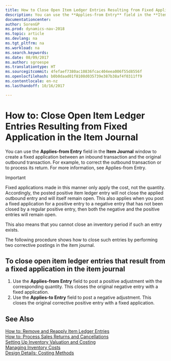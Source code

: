 ```yaml
---
title: How to Close Open Item Ledger Entries Resulting from Fixed Application in the Item Journal
description: You can use the **Applies-from Entry** field in the **Item Journal** window to create a fixed application between an inbound transaction and the original outbound transaction. For example, to correct the outbound transaction or to process its return.
documentationcenter: 
author: SorenGP
ms.prod: dynamics-nav-2018
ms.topic: article
ms.devlang: na
ms.tgt_pltfrm: na
ms.workload: na
ms.search.keywords: 
ms.date: 08/09/2017
ms.author: sgroespe
ms.translationtype: HT
ms.sourcegitcommit: 4fefaef7380ac10836fcac404eea006f55d8556f
ms.openlocfilehash: b0b0daad01f8108d035739e387b38af4f0311ff9
ms.contentlocale: en-nz
ms.lasthandoff: 10/16/2017

---
```

# <a name="how-to-close-open-item-ledger-entries-resulting-from-fixed-application-in-the-item-journal"></a>How to: Close Open Item Ledger Entries Resulting from Fixed Application in the Item Journal
You can use the **Applies-from Entry** field in the **Item Journal** window to create a fixed application between an inbound transaction and the original outbound transaction. For example, to correct the outbound transaction or to process its return. For more information, see Applies-from Entry.  

> [!IMPORTANT]  
>  Fixed applications made in this manner only apply the cost, not the quantity. Accordingly, the posted positive item ledger entry will not close the applied outbound entry and will itself remain open. This also applies when you post a fixed application for a positive entry to a negative entry that has not been closed by a regular positive entry, then both the negative and the positive entries will remain open.  
>   
>  This also means that you cannot close an inventory period if such an entry exists.  

The following procedure shows how to close such entries by performing two corrective postings in the item journal.  

## <a name="to-close-open-item-ledger-entries-that-result-from-a-fixed-application-in-the-item-journal"></a>To close open item ledger entries that result from a fixed application in the item journal  

1.  Use the **Applies-from Entry** field to post a positive adjustment with the corresponding quantity. This closes the original negative entry with a fixed application.  
2.  Use the **Applies-to Entry** field to post a negative adjustment. This closes the original corrective positive entry with a fixed application.  

## <a name="see-also"></a>See Also  
[ How to: Remove and Reapply Item Ledger Entries](finance-how-to-remove-and-reapply-item-entries.md)  
 [How to: Process Sales Returns and Cancellations](sales-how-process-sales-returns-cancellations.md)   
 [Setting Up Inventory Valuation and Costing](finance-set-up-inventory-valuation-and-costing.md)   
 [Managing Inventory Costs](finance-manage-inventory-costs.md)   
 [Design Details: Costing Methods](design-details-costing-methods.md)

